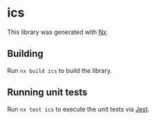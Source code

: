 # ics

This library was generated with [Nx](https://nx.dev).

## Building

Run `nx build ics` to build the library.

## Running unit tests

Run `nx test ics` to execute the unit tests via [Jest](https://jestjs.io).
